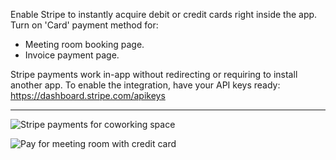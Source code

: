 Enable Stripe to instantly acquire debit or credit cards right inside the app. Turn on 'Card' payment method for:
- Meeting room booking page.
- Invoice payment page.

Stripe payments work in-app without redirecting or requiring to install another app. To enable the integration, have your API keys ready: https://dashboard.stripe.com/apikeys

---

![Stripe payments for coworking space](https://s3.ap-northeast-2.amazonaws.com/marketing.feature.andcards.com/stripe-payment-method.png)

![Pay for meeting room with credit card](https://s3.ap-northeast-2.amazonaws.com/marketing.feature.andcards.com/stripe-card.png)
